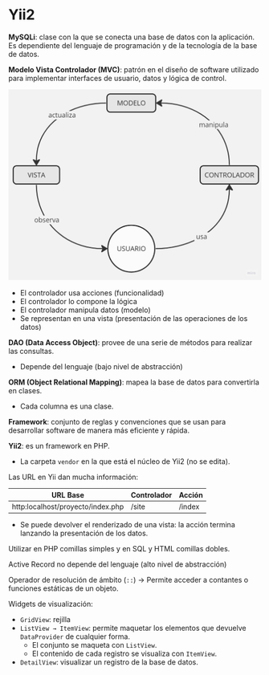 # Yii2

**MySQLi**: clase con la que se conecta una base de datos con la aplicación. Es dependiente del lenguaje de programación y de la tecnología de la base de datos.

**Modelo Vista Controlador (MVC)**: patrón en el diseño de software utilizado para implementar interfaces de usuario, datos y lógica de control.

![imagen1](./img/imagen1.jpeg)

- El controlador usa acciones (funcionalidad)
- El controlador lo compone la lógica
- El controlador manipula datos (modelo)
- Se representan en una vista (presentación de las operaciones de los datos)

**DAO (Data Access Object)**: provee de una serie de métodos para realizar las consultas.

- Depende del lenguaje (bajo nivel de abstracción)

**ORM (Object Relational Mapping)**: mapea la base de datos para convertirla en clases.

- Cada columna es una clase.

**Framework**: conjunto de reglas y convenciones que se usan para desarrollar software de manera más eficiente y rápida.

**Yii2**: es un framework en PHP.

- La carpeta `vendor` en la que está el núcleo de Yii2 (no se edita).

Las URL en Yii dan mucha información:

| URL Base | Controlador | Acción |
| --- | --- | --- |
| http:localhost/proyecto/index.php | /site | /index |
- Se puede devolver el renderizado de una vista: la acción termina lanzando la presentación de los datos.

Utilizar en PHP comillas simples y en SQL y HTML comillas dobles.

Active Record no depende del lenguaje (alto nivel de abstracción)

Operador de resolución de ámbito (`::`) → Permite acceder a contantes o funciones estáticas de un objeto.

Widgets de visualización:

- `GridView`: rejilla
- `ListView → ItemView`: permite maquetar los elementos que devuelve `DataProvider` de cualquier forma.
    - El conjunto se maqueta con `ListView`.
    - El contenido de cada registro se visualiza con `ItemView`.
- `DetailView`: visualizar un registro de la base de datos.